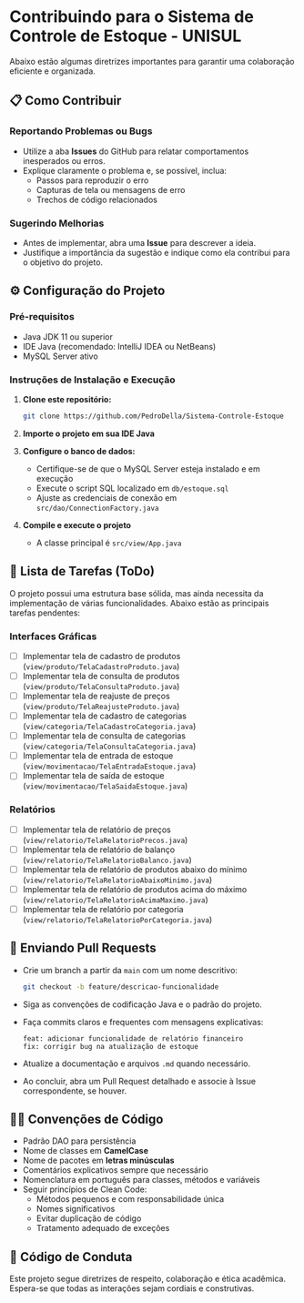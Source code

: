 # Contribuindo para o Sistema de Controle de Estoque - UNISUL

Abaixo estão algumas diretrizes importantes para garantir uma colaboração eficiente e organizada.

## 📋 Como Contribuir

### Reportando Problemas ou Bugs

- Utilize a aba **Issues** do GitHub para relatar comportamentos inesperados ou erros.
- Explique claramente o problema e, se possível, inclua:
    - Passos para reproduzir o erro
    - Capturas de tela ou mensagens de erro
    - Trechos de código relacionados

### Sugerindo Melhorias

- Antes de implementar, abra uma **Issue** para descrever a ideia.
- Justifique a importância da sugestão e indique como ela contribui para o objetivo do projeto.

## ⚙️ Configuração do Projeto

### Pré-requisitos

- Java JDK 11 ou superior
- IDE Java (recomendado: IntelliJ IDEA ou NetBeans)
- MySQL Server ativo

### Instruções de Instalação e Execução

1. **Clone este repositório:**
   ```bash
   git clone https://github.com/PedroDella/Sistema-Controle-Estoque
   ```

2. **Importe o projeto em sua IDE Java**

3. **Configure o banco de dados:**
    - Certifique-se de que o MySQL Server esteja instalado e em execução
    - Execute o script SQL localizado em `db/estoque.sql`
    - Ajuste as credenciais de conexão em `src/dao/ConnectionFactory.java`

4. **Compile e execute o projeto**
    - A classe principal é `src/view/App.java`

## 📝 Lista de Tarefas (ToDo)

O projeto possui uma estrutura base sólida, mas ainda necessita da implementação de várias funcionalidades. Abaixo estão as principais tarefas pendentes:

### Interfaces Gráficas
- [ ] Implementar tela de cadastro de produtos (`view/produto/TelaCadastroProduto.java`)
- [ ] Implementar tela de consulta de produtos (`view/produto/TelaConsultaProduto.java`)
- [ ] Implementar tela de reajuste de preços (`view/produto/TelaReajusteProduto.java`)
- [ ] Implementar tela de cadastro de categorias (`view/categoria/TelaCadastroCategoria.java`)
- [ ] Implementar tela de consulta de categorias (`view/categoria/TelaConsultaCategoria.java`)
- [ ] Implementar tela de entrada de estoque (`view/movimentacao/TelaEntradaEstoque.java`)
- [ ] Implementar tela de saída de estoque (`view/movimentacao/TelaSaidaEstoque.java`)

### Relatórios
- [ ] Implementar tela de relatório de preços (`view/relatorio/TelaRelatorioPrecos.java`)
- [ ] Implementar tela de relatório de balanço (`view/relatorio/TelaRelatorioBalanco.java`)
- [ ] Implementar tela de relatório de produtos abaixo do mínimo (`view/relatorio/TelaRelatorioAbaixoMinimo.java`)
- [ ] Implementar tela de relatório de produtos acima do máximo (`view/relatorio/TelaRelatorioAcimaMaximo.java`)
- [ ] Implementar tela de relatório por categoria (`view/relatorio/TelaRelatorioPorCategoria.java`)

## 🚀 Enviando Pull Requests

- Crie um branch a partir da `main` com um nome descritivo:
  ```bash
  git checkout -b feature/descricao-funcionalidade
  ```

- Siga as convenções de codificação Java e o padrão do projeto.
- Faça commits claros e frequentes com mensagens explicativas:
  ```
  feat: adicionar funcionalidade de relatório financeiro
  fix: corrigir bug na atualização de estoque
  ```

- Atualize a documentação e arquivos `.md` quando necessário.
- Ao concluir, abra um Pull Request detalhado e associe à Issue correspondente, se houver.

## 🧑‍💻 Convenções de Código

- Padrão DAO para persistência
- Nome de classes em **CamelCase**
- Nome de pacotes em **letras minúsculas**
- Comentários explicativos sempre que necessário
- Nomenclatura em português para classes, métodos e variáveis
- Seguir princípios de Clean Code:
    - Métodos pequenos e com responsabilidade única
    - Nomes significativos
    - Evitar duplicação de código
    - Tratamento adequado de exceções

## 📜 Código de Conduta

Este projeto segue diretrizes de respeito, colaboração e ética acadêmica. Espera-se que todas as interações sejam cordiais e construtivas.
